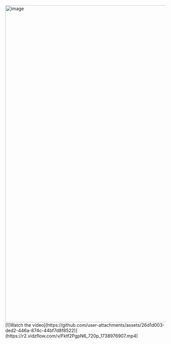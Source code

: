 <img width="1776" height="997" alt="image" src="https://github.com/user-attachments/assets/26d1d003-ded2-446a-874c-44bf7d8f8522" />
[![Watch the video](https://github.com/user-attachments/assets/26d1d003-ded2-446a-874c-44bf7d8f8522)](https://r2.vidzflow.com/v/Fktf2PgpN6_720p_1738976907.mp4)


